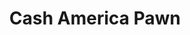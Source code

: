 ---
title: "Cash America Pawn"
url: /san-antonio/cash-america-pawn-fredericksburg-road/
shop: Leiher
---